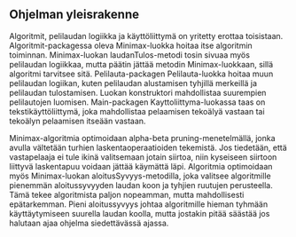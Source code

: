 ## Ohjelman yleisrakenne

Algoritmit, pelilaudan logiikka ja käyttöliittymä on yritetty erottaa toisistaan. Algoritmit-packagessa oleva Minimax-luokka hoitaa itse algoritmin toiminnan. Minimax-luokan laudanTulos-metodi tosin sivuaa myös pelilaudan logiikkaa, mutta päätin jättää metodin Minimax-luokkaan, sillä algoritmi tarvitsee sitä. Pelilauta-packagen Pelilauta-luokka hoitaa muun pelilaudan logiikan, kuten pelilaudan alustamisen tyhjillä merkeillä ja pelilaudan tulostamisen. Luokan konstruktori mahdollistaa suurempien pelilautojen luomisen. Main-packagen Kayttoliittyma-luokassa taas on tekstikäyttöliittymä, joka mahdollistaa pelaamisen tekoälyä vastaan tai tekoälyn pelaamisen itseään vastaan.

Minimax-algoritmia optimoidaan alpha-beta pruning-menetelmällä, jonka avulla vältetään turhien laskentaoperaatioiden tekemistä. Jos tiedetään, että vastapelaaja ei tule ikinä valitsemaan jotain siirtoa, niin kyseiseen siirtoon liittyvä laskentapuu voidaan jättää käymättä läpi. Algoritmia optimoidaan myös Minimax-luokan aloitusSyvyys-metodilla, joka valitsee algoritmille pienemmän aloitussyvyyden laudan koon ja tyhjien ruutujen perusteella. Tämä tekee algoritmista paljon nopeamman, mutta mahdollisesti epätarkemman. Pieni aloitussyvyys johtaa algoritmille hieman tyhmään käyttäytymiseen suurella laudan koolla, mutta jostakin pitää säästää jos halutaan ajaa ohjelma siedettävässä ajassa.
